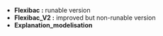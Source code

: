 - **Flexibac :** runable version
- **Flexibac_V2 :** improved but non-runable version
- **Explanation_modelisation** 
